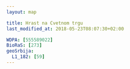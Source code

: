 ```yaml
---
layout: map

title: Hrast na Cvetnom trgu
last_modified_at: 2018-05-23T08:07:30+02:00

WDPA: [555589022]
BioRaS: [273]
geoSrbija:
  L1_182: [59]
---
```

